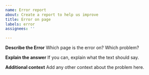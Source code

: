 ```yaml
---
name: Error report
about: Create a report to help us improve
title: Error on page
labels: error
assignees: ''

---
```


**Describe the Error**
Which page is the error on? Which problem?

**Explain the answer**
If you can, explain what the text should say.

**Additional context**
Add any other context about the problem here.
